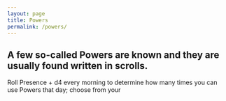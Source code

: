 ```yaml
---
layout: page
title: Powers
permalink: /powers/
---
```


## A few so-called Powers are known and they are usually found written in scrolls.

Roll Presence + d4 every morning to determine how many times you can use Powers that day; choose from your
